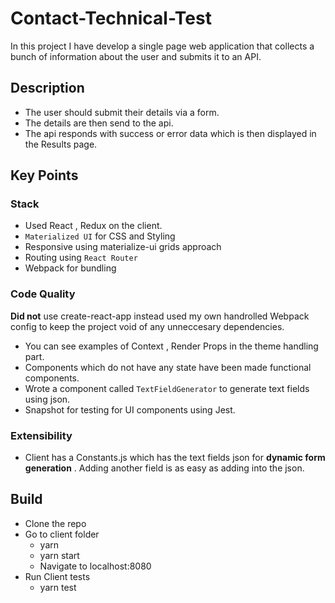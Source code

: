 # Contact-Technical-Test

In this project I have develop a single page web application that collects a bunch of information about the user and submits it to an API.

## Description

- The user should submit their details via a form.
- The details are then send to the api. 
- The api responds with success or error data which is then displayed in the Results page.

## Key Points

### Stack 
- Used React , Redux on the client.
- `Materialized UI` for CSS and Styling
- Responsive using materialize-ui grids approach
- Routing using `React Router`
- Webpack for bundling

### Code Quality 
**Did not** use  create-react-app instead used my own handrolled Webpack config to keep the project void of any unneccesary dependencies.

- You can see examples of Context , Render Props in the theme handling part.
- Components which do not have any state have been made functional components.
- Wrote a component called `TextFieldGenerator` to generate text fields using json. 
- Snapshot for testing for UI components using Jest.


### Extensibility
- Client has a Constants.js which has the text fields json for **dynamic form generation** . Adding another field is as easy as adding into the json.

## Build
- Clone the repo 
- Go to client folder
  - yarn
  - yarn start
  - Navigate to localhost:8080
- Run Client tests
  - yarn test

